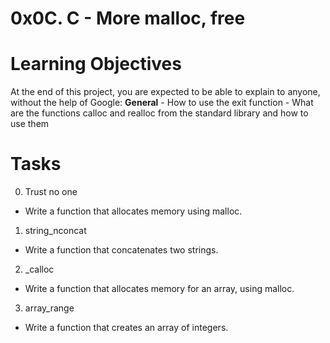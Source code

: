 # 0x0C. C - More malloc, free

# Learning Objectives
At the end of this project, you are expected to be able to explain to anyone, without the help of Google:
**General**
    - How to use the exit function
    - What are the functions calloc and realloc from the standard library and how to use them

# Tasks
0. Trust no one 
- Write a function that allocates memory using malloc.

1. string_nconcat 
- Write a function that concatenates two strings.

2. _calloc 
- Write a function that allocates memory for an array, using malloc.

3. array_range 
- Write a function that creates an array of integers.
